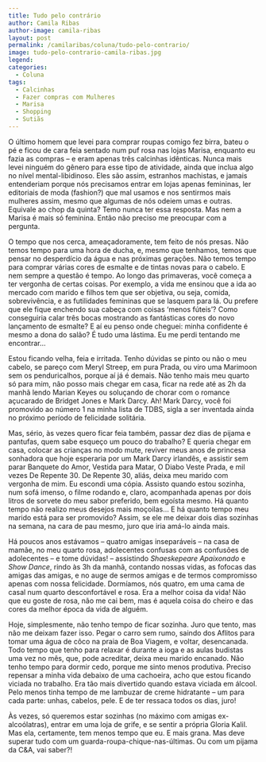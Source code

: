 ```yaml
---
title: Tudo pelo contrário
author: Camila Ribas
author-image: camila-ribas
layout: post
permalink: /camilaribas/coluna/tudo-pelo-contrario/
image: tudo-pelo-contrario-camila-ribas.jpg
legend: 
categories:
  - Coluna
tags:
  - Calcinhas
  - Fazer compras com Mulheres
  - Marisa
  - Shopping
  - Sutiãs
---
```

O último homem que levei para comprar roupas comigo fez birra, bateu o pé e ficou de cara feia sentado num puf rosa nas lojas Marisa, enquanto eu fazia as compras – e eram apenas três calcinhas idênticas. Nunca mais levei ninguém do gênero para esse tipo de atividade, ainda que inclua algo no nível mental-libidinoso. Eles são assim, estranhos machistas, e jamais entenderiam porque nós precisamos entrar em lojas apenas femininas, ler editoriais de moda (fashion?) que mal usamos e nos sentirmos mais mulheres assim, mesmo que algumas de nós odeiem umas e outras. Equivale ao chop da quinta? Temo nunca ter essa resposta. Mas nem a Marisa é mais só feminina. Então não preciso me preocupar com a pergunta.

O tempo que nos cerca, ameaçadoramente, tem feito de nós presas. Não temos tempo para uma hora de ducha, e, mesmo que tenhamos, temos que pensar no desperdício da água e nas próximas gerações. Não temos tempo para comprar várias cores de esmalte e de tintas novas para o cabelo. E nem sempre a questão é tempo. Ao longo das primaveras, você começa a ter vergonha de certas coisas. Por exemplo, a vida me ensinou que a ida ao mercado com marido e filhos tem que ser objetiva, ou seja, comida, sobrevivência, e as futilidades femininas que se lasquem para lá. Ou prefere que ele fique enchendo sua cabeça com coisas ‘menos fúteis’? Como conseguiria calar três bocas mostrando as fantásticas cores do novo lançamento de esmalte? E aí eu penso onde cheguei: minha confidente é mesmo a dona do salão? É tudo uma lástima. Eu me perdi tentando me encontrar…

Estou ficando velha, feia e irritada. Tenho dúvidas se pinto ou não o meu cabelo, se pareço com Meryl Streep, em pura Prada, ou viro uma Marimoon sem os penduricalhos, porque aí já é demais. Não tenho mais meu quarto só para mim, não posso mais chegar em casa, ficar na rede até as 2h da manhã lendo Marian Keyes ou soluçando de chorar com o romance açucarado de Bridget Jones e Mark Darcy. Ah! Mark Darcy, você foi promovido ao número 1 na minha lista de TDBS, sigla a ser inventada ainda no próximo período de felicidade solitária.

Mas, sério, às vezes quero ficar feia também, passar dez dias de pijama e pantufas, quem sabe esqueço um pouco do trabalho? E queria chegar em casa, colocar as crianças no modo mute, reviver meus anos de princesa sonhadora que hoje esperaria por um Mark Darcy irlandês, e assistir sem parar Banquete do Amor, Vestida para Matar, O Diabo Veste Prada, e mil vezes De Repente 30. De Repente 30, aliás, deixa meu marido com vergonha de mim. Eu escondi uma cópia. Assisto quando estou sozinha, num sofá imenso, o filme rodando e, claro, acompanhada apenas por dois litros de sorvete do meu sabor preferido, bem egoísta mesmo. Há quanto tempo não realizo meus desejos mais moçoilas… E há quanto tempo meu marido está para ser promovido? Assim, se ele me deixar dois dias sozinhas na semana, na cara de pau mesmo, juro que iria amá-lo ainda mais.

Há poucos anos estávamos – quatro amigas inseparáveis – na casa de mamãe, no meu quarto rosa, adolecentes confusas com as confusões de adolecentes – e tome dúvidas! – assistindo *Shaeskepeare Apaixonado* e *Show Dance*, rindo às 3h da manhã, contando nossas vidas, as fofocas das amigas das amigas, e no auge de sermos amigas e de termos compromisso apenas com nossa felicidade. Dormíamos, nós quatro, em uma cama de casal num quarto desconfortável e rosa. Era a melhor coisa da vida! Não que eu goste de rosa, não me cai bem, mas é aquela coisa do cheiro e das cores da melhor época da vida de alguém.

Hoje, simplesmente, não tenho tempo de ficar sozinha. Juro que tento, mas não me deixam fazer isso. Pegar o carro sem rumo, saindo dos Aflitos para tomar uma água de côco na praia de Boa Viagem, e voltar, desencanada. Todo tempo que tenho para relaxar é durante a ioga e as aulas budistas uma vez no mês, que, pode acreditar, deixa meu marido encanado. Não tenho tempo para dormir cedo, porque me sinto menos produtiva. Preciso repensar a minha vida debaixo de uma cachoeira, acho que estou ficando viciada no trabalho. Era tão mais divertido quando estava viciada em álcool. Pelo menos tinha tempo de me lambuzar de creme hidratante – um para cada parte: unhas, cabelos, pele. E de ter ressaca todos os dias, juro!

Às vezes, só queremos estar sozinhas (no máximo com amigas ex-alcoólatras), entrar em uma loja de grife, e se sentir a própria Gloria Kalil. Mas ela, certamente, tem menos tempo que eu. E mais grana. Mas deve superar tudo com um guarda-roupa-chique-nas-últimas. Ou com um pijama da C&A, vai saber?!